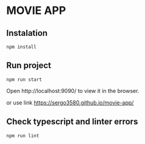 # MOVIE APP

## Instalation

`npm install`

## Run project

`npm run start`

Open http://localhost:9090/ to view it in the browser.

or use link https://sergo3580.github.io/movie-app/

## Check typescript and linter errors

`npm run lint`
